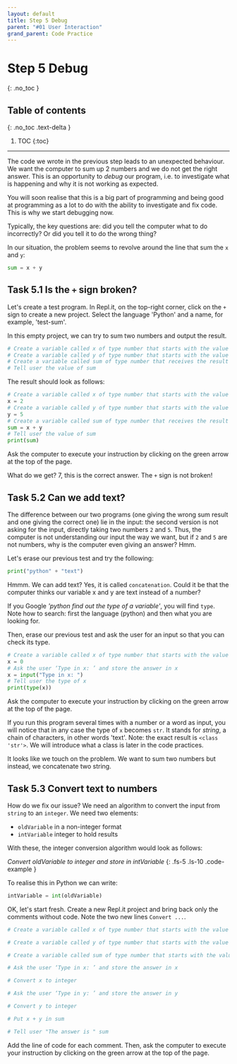 ```yaml
---
layout: default
title: Step 5 Debug
parent: "#01 User Interaction"
grand_parent: Code Practice
---
```


# Step 5 Debug
{: .no_toc }

## Table of contents
{: .no_toc .text-delta }

1. TOC
{:toc}

---

The code we wrote in the previous step leads to an unexpected behaviour. We want the computer to sum up 2 numbers and we do not get the right answer. This is an opportunity to _debug_ our program, i.e. to investigate what is happening and why it is not working as expected.

You will soon realise that this is a big part of programming and being good at programming as a lot to do with the ability to investigate and fix code. This is why we start debugging now.

Typically, the key questions are: did you tell the computer what to do incorrectly? Or did you tell it to do the wrong thing?

In our situation, the problem seems to revolve around the line that sum the `x` and `y`:

```python
sum = x + y
```

## Task 5.1 Is the `+` sign broken?

Let's create a test program. In Repl.it, on the top-right corner, click on the `+` sign to create a new project. Select the language 'Python' and a name, for example, 'test-sum'.

In this empty project, we can try to sum two numbers and output the result.

```python
# Create a variable called x of type number that starts with the value 2
# Create a variable called y of type number that starts with the value 5
# Create a variable called sum of type number that receives the result of the sum of x and y
# Tell user the value of sum
```

The result should look as follows:

```python
# Create a variable called x of type number that starts with the value 2
x = 2
# Create a variable called y of type number that starts with the value 5
y = 5
# Create a variable called sum of type number that receives the result of the sum of x and y
sum = x + y
# Tell user the value of sum
print(sum)
```

Ask the computer to execute your instruction by clicking on the green arrow at the top of the page.

What do we get? 7, this is the correct answer. The `+` sign is not broken!

## Task 5.2 Can we add text?

The difference between our two programs (one giving the wrong sum result and one giving the correct one) lie in the input: the second version is not asking for the input, directly taking two numbers `2` and `5`. Thus, the computer is not understanding our input the way we want, but if `2` and `5` are not numbers, why is the computer even giving an answer? Hmm.

Let's erase our previous test and try the following:

```python
print("python" + "text")
```

Hmmm. We can add text? Yes, it is called `concatenation`. Could it be that the computer thinks our variable x and y are text instead of a number?

If you Google _'python find out the type of a variable'_, you will find `type`. Note how to search: first the language (python) and then what you are looking for.

Then, erase our previous test and ask the user for an input so that you can check its type.

```python
# Create a variable called x of type number that starts with the value 0
x = 0
# Ask the user ‘Type in x: ’ and store the answer in x
x = input("Type in x: ")
# Tell user the type of x
print(type(x))
```

Ask the computer to execute your instruction by clicking on the green arrow at the top of the page.

If you run this program several times with a number or a word as input, you will notice that in any case the type of `x` becomes `str`. It stands for _string_, a chain of characters, in other words 'text'. Note: the exact result is `<class 'str'>`. We will introduce what a class is later in the code practices.

It looks like we touch on the problem. We want to sum two numbers but instead, we concatenate two string.

## Task 5.3 Convert text to numbers

How do we fix our issue? We need an algorithm to convert the input from `string` to an `integer`. We need two elements:


* `oldVariable` in a non-integer format
* `intVariable` integer to hold results

With these, the integer conversion algorithm would look as follows:

_Convert oldVariable to integer and store in intVariable_
{: .fs-5 .ls-10 .code-example }

To realise this in Python we can write:

```python
intVariable = int(oldVariable)
```

OK, let's start fresh. Create a new Repl.it project and bring back only the comments without code. Note the two new lines `Convert ...`.

```python
# Create a variable called x of type number that starts with the value 0

# Create a variable called y of type number that starts with the value 0

# Create a variable called sum of type number that starts with the value 0

# Ask the user ‘Type in x: ’ and store the answer in x

# Convert x to integer

# Ask the user ‘Type in y: ’ and store the answer in y

# Convert y to integer

# Put x + y in sum

# Tell user "The answer is " sum
```

Add the line of code for each comment. Then, ask the computer to execute your instruction by clicking on the green arrow at the top of the page.